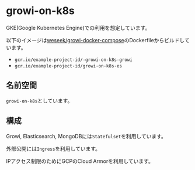 # growi-on-k8s

GKE(Google Kubernetes Engine)での利用を想定しています。

以下のイメージは[weseek/growi-docker-compose](https://github.com/weseek/growi-docker-compose)のDockerfileからビルドしています。
- `gcr.io/example-project-id/-growi-on-k8s-growi`
- `gcr.io/example-project-id/growi-on-k8s-es`

## 名前空間
`growi-on-k8s`としています。

## 構成
Growi, Elasticsearch, MongoDBには`Statefulset`を利用しています。

外部公開には`Ingress`を利用しています。

IPアクセス制限のためにGCPのCloud Armorを利用しています。